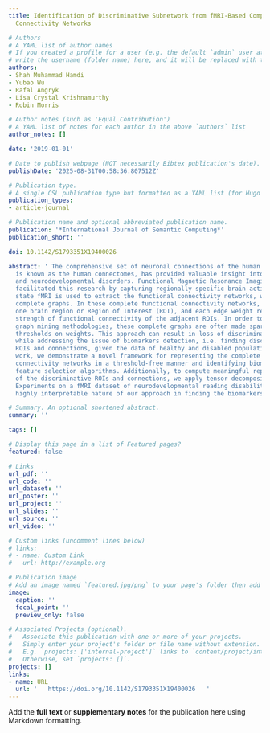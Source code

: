 ```yaml
---
title: Identification of Discriminative Subnetwork from fMRI-Based Complete Functional
  Connectivity Networks

# Authors
# A YAML list of author names
# If you created a profile for a user (e.g. the default `admin` user at `content/authors/admin/`), 
# write the username (folder name) here, and it will be replaced with their full name and linked to their profile.
authors:
- Shah Muhammad Hamdi
- Yubao Wu
- Rafal Angryk
- Lisa Crystal Krishnamurthy
- Robin Morris

# Author notes (such as 'Equal Contribution')
# A YAML list of notes for each author in the above `authors` list
author_notes: []

date: '2019-01-01'

# Date to publish webpage (NOT necessarily Bibtex publication's date).
publishDate: '2025-08-31T00:58:36.807512Z'

# Publication type.
# A single CSL publication type but formatted as a YAML list (for Hugo requirements).
publication_types:
- article-journal

# Publication name and optional abbreviated publication name.
publication: '*International Journal of Semantic Computing*'
publication_short: ''

doi: 10.1142/S1793351X19400026

abstract: ' The comprehensive set of neuronal connections of the human brain, which
  is known as the human connectomes, has provided valuable insight into neurological
  and neurodevelopmental disorders. Functional Magnetic Resonance Imaging (fMRI) has
  facilitated this research by capturing regionally specific brain activity. Resting
  state fMRI is used to extract the functional connectivity networks, which are edge-weighted
  complete graphs. In these complete functional connectivity networks, each node represents
  one brain region or Region of Interest (ROI), and each edge weight represents the
  strength of functional connectivity of the adjacent ROIs. In order to leverage existing
  graph mining methodologies, these complete graphs are often made sparse by applying
  thresholds on weights. This approach can result in loss of discriminative information
  while addressing the issue of biomarkers detection, i.e. finding discriminative
  ROIs and connections, given the data of healthy and disabled population. In this
  work, we demonstrate a novel framework for representing the complete functional
  connectivity networks in a threshold-free manner and identifying biomarkers by using
  feature selection algorithms. Additionally, to compute meaningful representations
  of the discriminative ROIs and connections, we apply tensor decomposition techniques.
  Experiments on a fMRI dataset of neurodevelopmental reading disabilities show the
  highly interpretable nature of our approach in finding the biomarkers of the diseases. '

# Summary. An optional shortened abstract.
summary: ''

tags: []

# Display this page in a list of Featured pages?
featured: false

# Links
url_pdf: ''
url_code: ''
url_dataset: ''
url_poster: ''
url_project: ''
url_slides: ''
url_source: ''
url_video: ''

# Custom links (uncomment lines below)
# links:
# - name: Custom Link
#   url: http://example.org

# Publication image
# Add an image named `featured.jpg/png` to your page's folder then add a caption below.
image:
  caption: ''
  focal_point: ''
  preview_only: false

# Associated Projects (optional).
#   Associate this publication with one or more of your projects.
#   Simply enter your project's folder or file name without extension.
#   E.g. `projects: ['internal-project']` links to `content/project/internal-project/index.md`.
#   Otherwise, set `projects: []`.
projects: []
links:
- name: URL
  url: '   https://doi.org/10.1142/S1793351X19400026   '
---
```


Add the **full text** or **supplementary notes** for the publication here using Markdown formatting.
